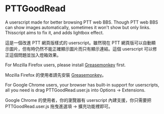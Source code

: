 PTTGoodRead
===========

A userscript made for better browsing PTT web BBS. Though PTT web BBS can show images automatically, sometimes it won't show but only links. Thisscript aims to fix it, and adds lightbox effect.

這是一個改進 PTT 網頁版樣式的 userscript。雖然現在 PTT 網頁版可以自動顯示圖片，但有時仍然不能正確顯示圖片而只有顯示連結。這個 userscript 可以修正這個問題並加入燈箱效果。

For Mozilla Firefox users, please install [Greasemonkey](https://addons.mozilla.org/firefox/addon/greasemonkey/ "Greasemonkey :: Add-ons for Firefox") first.

Mozilla Firefox 的使用者請先安裝 [Greasemonkey](https://addons.mozilla.org/firefox/addon/greasemonkey/ "Greasemonkey :: Add-ons for Firefox")。

For Google Chrome users, your browser has built-in support for userscripts, all you need is drag PTTGoodRead.user.js into Options -> Extensions.

Google Chrome 的使用者，你的瀏覽器有 userscript 內建支援，你只需要把PTTGoodRead.user.js 拖曳進選項 -> 擴充功能裡即可。
